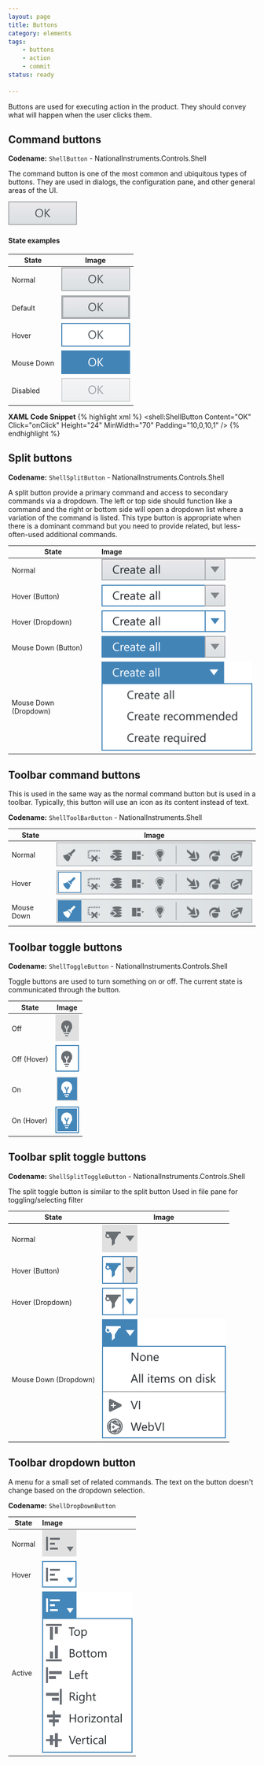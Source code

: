 ```yaml
---
layout: page
title: Buttons
category: elements
tags:
    - buttons
    - action
    - commit
status: ready

---
```

Buttons are used for executing action in the product. They should convey what will happen when the user clicks them.

## Command buttons
**Codename:** `ShellButton` - NationalInstruments.Controls.Shell 

The command button is one of the most common and ubiquitous types of buttons. They are used in dialogs, the configuration pane, and other general areas of the UI.

![Alt text](../../images/elements/buttons/button-normal.svg)   

#### State examples

| State         | Image         |
| ------------- |:-------------:|
| Normal        | ![Alt text](../../images/elements/buttons/button-normal.svg)        |
| Default       | ![Alt text](../../images/elements/buttons/button-default-action.svg)|
| Hover         | ![Alt text](../../images/elements/buttons/button-hover.svg)         |
| Mouse Down    | ![Alt text](../../images/elements/buttons/button-mouse-down.svg)    |
| Disabled      | ![Alt text](../../images/elements/buttons/button-disabled.svg)      |

**XAML Code Snippet**
{% highlight xml %}
<shell:ShellButton 
    Content="OK"
    Click="onClick" 
    Height="24" 
    MinWidth="70"
    Padding="10,0,10,1" />
{% endhighlight %}

## Split buttons

**Codename:** `ShellSplitButton` - NationalInstruments.Controls.Shell

A split button provide a primary command and access to secondary commands via a dropdown. The left or top side should function like a command and the right or bottom side will open a dropdown list where a variation of the command is listed. This type button is appropriate when there is a dominant command but you need to provide related, but less-often-used additional commands.


| State                 | Image        |
| --------------------- |:-------------|
| Normal                | ![Alt text](../../images/elements/buttons/split-button-normal.svg)           |
| Hover (Button)        | ![Alt text](../../images/elements/buttons/split-button-hover-main.svg)       |
| Hover (Dropdown)      | ![Alt text](../../images/elements/buttons/split-button-hover-dropdown.svg)   |
| Mouse Down (Button)   | ![Alt text](../../images/elements/buttons/split-button-mouse-down-main.svg)  |
| Mouse Down (Dropdown) | ![Alt text](../../images/elements/buttons/split-button-active-dropdown.svg)  |

## Toolbar command buttons
This is used in the same way as the normal command button but is used in a toolbar. Typically, this button will use an icon as its content instead of text.

**Codename:** `ShellToolBarButton` - NationalInstruments.Shell

| State         | Image         | 
| ------------- |:-------------:| 
| Normal        | ![Alt text](../../images/elements/buttons/toolbar-button-normal.svg)        |
| Hover         | ![Alt text](../../images/elements/buttons/toolbar-button-hover.svg)         |
| Mouse Down    | ![Alt text](../../images/elements/buttons/toolbar-button-mouse-down.svg)    |

## Toolbar toggle buttons

**Codename:** `ShellToggleButton` - NationalInstruments.Controls.Shell

Toggle buttons are used to turn something on or off. The current state is communicated through the button.

| State       | Image         |
| ----------- |:-------------:|
| Off         | ![Alt text](../../images/elements/buttons/toggle-button-normal.svg)        |
| Off (Hover) | ![Alt text](../../images/elements/buttons/toggle-button-hover-normal.svg)  |
| On          | ![Alt text](../../images/elements/buttons/toggle-button-active.svg)        |
| On (Hover)  | ![Alt text](../../images/elements/buttons/toggle-button-hover-active.svg)  |

## Toolbar split toggle buttons

**Codename:** `ShellSplitToggleButton` - NationalInstruments.Controls.Shell

The split toggle button is similar to the split button
Used in file pane for toggling/selecting filter

| State                  | Image         |
| ---------------------- |---------------|
| Normal                 | ![Alt text](../../images/elements/buttons/toggle-split-button-normal.svg)              |
| Hover (Button)         | ![Alt text](../../images/elements/buttons/toggle-split-button-main-hover.svg)          |
| Hover (Dropdown)       | ![Alt text](../../images/elements/buttons/toggle-split-button-hover-dropdown.svg)      |
| Mouse Down (Dropdown)  | ![Alt text](../../images/elements/buttons/toggle-split-button-mousedown-dropdown.svg)  |

## Toolbar dropdown button

A menu for a small set of related commands. The text on the button doesn't change based on the dropdown selection.

**Codename:** `ShellDropDownButton`

| State         | Image         | 
| ------------- |:--------------| 
| Normal        | ![Alt text](../../images/elements/buttons/toolbar-dropdown-button-normal.svg)    |
| Hover         | ![Alt text](../../images/elements/buttons/toolbar-dropdown-button-hover.svg)     |
| Active        | ![Alt text](../../images/elements/buttons/toolbar-dropdown-button-active.svg)    |